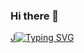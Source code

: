 ### Hi there 👋

<!--
**zhanhaor/zhanhaor** is a ✨ _special_ ✨ repository because its `README.md` (this file) appears on your GitHub profile.

Here are some ideas to get you started:

- 🔭 I’m currently working on ...
- 🌱 I’m currently learning ...
- 👯 I’m looking to collaborate on ...
- 🤔 I’m looking for help with ...
- 💬 Ask me about ...
- 📫 How to reach me: ...
- 😄 Pronouns: ...
- ⚡ Fun fact: ...
-->

<a href="https://git.io/typing-svg">J<img src="https://readme-typing-svg.herokuapp.com?font=Fira+Code&pause=1000&random=false&width=435&lines=GameLover+%26+Programer+%26+Designer;Have+funnnnnnnnnnn!!!!!" alt="Typing SVG" /></a>

